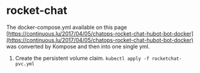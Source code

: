 # rocket-chat

The docker-compose.yml available on this page [https://continuous.lu/2017/04/05/chatops-rocket-chat-hubot-bot-docker](https://continuous.lu/2017/04/05/chatops-rocket-chat-hubot-bot-docker) was converted by Kompose and then into one single yml.


1. Create the persistent volume claim.
```kubectl apply -f rocketchat-pvc.yml```
